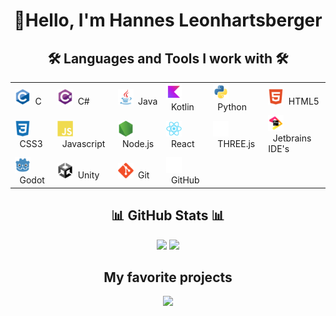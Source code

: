 <!-- Header -->
<!-- gif will go here -->
<h1 align="center">👋Hello, I'm Hannes Leonhartsberger</h1>

<!-- Description -->

<!-- Interests -->

<!-- Technologies -->
<h2 align="center">🛠️ Languages and Tools I work with 🛠️</h2>
<table align="center">
  <tr>
    <td><img width="25px" height="25px" src="https://raw.githubusercontent.com/HannesLeonha/HannesLeonha/refs/heads/main/assets/svg/c.svg">&nbsp;&nbsp;C</td>
    <td><img width="25px" height="25px" src="https://raw.githubusercontent.com/HannesLeonha/HannesLeonha/refs/heads/main/assets/svg/csharp.svg">&nbsp;&nbsp;C#</td>
    <td><img width="25px" height="25px" src="https://raw.githubusercontent.com/HannesLeonha/HannesLeonha/refs/heads/main/assets/svg/java.svg">&nbsp;&nbsp;Java</td>
    <td><img width="25px" height="25px" src="https://raw.githubusercontent.com/HannesLeonha/HannesLeonha/refs/heads/main/assets/svg/kotlin.svg">&nbsp;&nbsp;Kotlin</td>
    <td><img width="25px" height="25px" src="https://raw.githubusercontent.com/HannesLeonha/HannesLeonha/refs/heads/main/assets/svg/python.svg">&nbsp;&nbsp;Python</td>
    <td><img width="25px" height="25px" src="https://raw.githubusercontent.com/HannesLeonha/HannesLeonha/refs/heads/main/assets/svg/html5.svg">&nbsp;&nbsp;HTML5</td>
  </tr>
  <tr>
    <td><img width="25px" height="25px" src="https://raw.githubusercontent.com/HannesLeonha/HannesLeonha/refs/heads/main/assets/svg/css3.svg">&nbsp;&nbsp;CSS3</td>
    <td><img width="25px" height="25px" src="https://raw.githubusercontent.com/HannesLeonha/HannesLeonha/refs/heads/main/assets/svg/javascript.svg">&nbsp;&nbsp;Javascript</td>
    <td><img width="25px" height="25px" src="https://raw.githubusercontent.com/HannesLeonha/HannesLeonha/refs/heads/main/assets/svg/nodejs.svg">&nbsp;&nbsp;Node.js</td>
    <td><img width="25px" height="25px" src="https://raw.githubusercontent.com/HannesLeonha/HannesLeonha/refs/heads/main/assets/svg/react.svg">&nbsp;&nbsp;React</td>
    <td><picture>
      <source srcset="https://raw.githubusercontent.com/HannesLeonha/HannesLeonha/refs/heads/main/assets/svg/threejs-light.svg"
        media="(prefers-color-scheme: dark)"/>
      <source srcset="https://raw.githubusercontent.com/HannesLeonha/HannesLeonha/refs/heads/main/assets/svg/threejs-dark.svg"
        media="(prefers-color-scheme: light), (prefers-color-scheme: no-preference)"/>
      <img width="25px" height="25px" src="https://raw.githubusercontent.com/HannesLeonha/HannesLeonha/refs/heads/main/assets/svg/threejs-light.svg"/>
    </picture>&nbsp;&nbsp;THREE.js</td>
    <td><img width="25px" height="25px" src="https://raw.githubusercontent.com/HannesLeonha/HannesLeonha/refs/heads/main/assets/svg/jetbrains.svg">&nbsp;&nbsp;Jetbrains IDE's</td>
  </tr>
  <tr>
    <td><img width="25px" height="25px" src="https://raw.githubusercontent.com/HannesLeonha/HannesLeonha/refs/heads/main/assets/svg/godot.svg">&nbsp;&nbsp;Godot</td>
    <td><img width="25px" height="25px" src="https://raw.githubusercontent.com/HannesLeonha/HannesLeonha/refs/heads/main/assets/svg/unity.svg">&nbsp;&nbsp;Unity</td>
    <td><img width="25px" height="25px" src="https://raw.githubusercontent.com/HannesLeonha/HannesLeonha/refs/heads/main/assets/svg/git.svg">&nbsp;&nbsp;Git</td>
    <td><picture>
      <source srcset="https://raw.githubusercontent.com/HannesLeonha/HannesLeonha/refs/heads/main/assets/svg/github-light.svg"
        media="(prefers-color-scheme: dark)"/>
      <source srcset="https://raw.githubusercontent.com/HannesLeonha/HannesLeonha/refs/heads/main/assets/svg/github-dark.svg"
        media="(prefers-color-scheme: light), (prefers-color-scheme: no-preference)"/>
      <img width="25px" height="25px" src="https://raw.githubusercontent.com/HannesLeonha/HannesLeonha/refs/heads/main/assets/svg/github-light.svg"/>
    </picture>&nbsp;&nbsp;GitHub</td>
    <td></td>
    <td></td>
  </tr>
</table>

<!-- GitHub -->
<h2 align="center">📊 GitHub Stats 📊</h2>

<p align="center">
  <picture>
    <source
      srcset="https://github-readme-stats.vercel.app/api?username=HannesLeonha&show_icons=true&theme=github_dark"
      media="(prefers-color-scheme: dark)"
    />
    <source
      srcset="https://github-readme-stats.vercel.app/api?username=HannesLeonha&show_icons=true&theme=default"
      media="(prefers-color-scheme: light), (prefers-color-scheme: no-preference)"
    />
    <img src="https://github-readme-stats.vercel.app/api?username=HannesLeonha&show_icons=true"/>
  </picture>
  <picture>
    <source
      srcset="https://github-readme-stats.vercel.app/api/top-langs/?username=HannesLeonha&layout=compact&theme=github_dark"
      media="(prefers-color-scheme: dark)"
    />
    <source
      srcset="https://github-readme-stats.vercel.app/api/top-langs/?username=HannesLeonha&layout=compact&theme=default"
      media="(prefers-color-scheme: light), (prefers-color-scheme: no-preference)"
    />
    <img src="https://github-readme-stats.vercel.app/api/top-langs/?username=HannesLeonha&layout=compact"/>
  </picture>
</p>

<h2 align="center">My favorite projects</h2>
<p align="center">
  <a href="https://github.com/HannesLeonha/RetroCookieClicker">
    <picture>
      <source
        srcset="https://github-readme-stats.vercel.app/api/pin/?username=HannesLeonha&repo=RetroCookieClicker&theme=github_dark"
        media="(prefers-color-scheme: dark)"
      />
      <source
        srcset="https://github-readme-stats.vercel.app/api/pin/?username=HannesLeonha&repo=RetroCookieClicker&theme=default"
        media="(prefers-color-scheme: light), (prefers-color-scheme: no-preference)"
      />
      <img src="https://github-readme-stats.vercel.app/api/pin/?username=HannesLeonha&repo=RetroCookieClicker&show_icons=true"/>
    </picture>
  </a>
</p>
